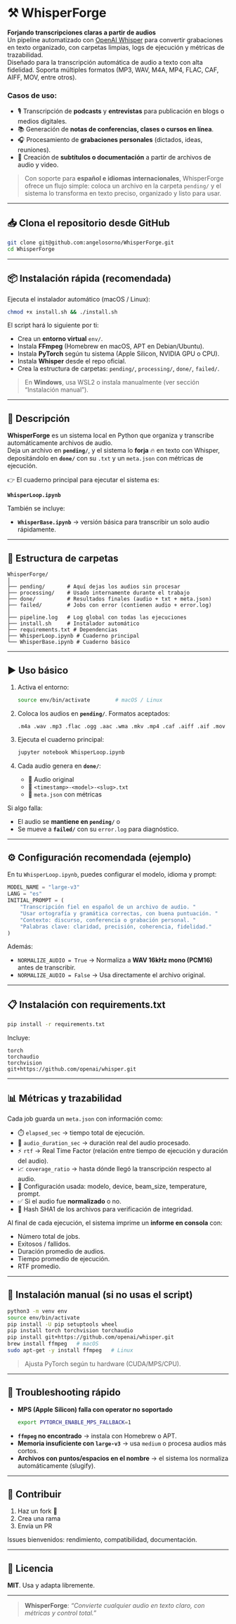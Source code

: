# ⚒️ WhisperForge

**Forjando transcripciones claras a partir de audios**  
Un pipeline automatizado con [OpenAI Whisper](https://github.com/openai/whisper) para convertir grabaciones en texto organizado, con carpetas limpias, logs de ejecución y métricas de trazabilidad.  
Diseñado para la transcripción automática de audio a texto con alta fidelidad. Soporta múltiples formatos (MP3, WAV, M4A, MP4, FLAC, CAF, AIFF, MOV, entre otros).

### Casos de uso:
- 🎙️ Transcripción de **podcasts** y **entrevistas** para publicación en blogs o medios digitales.  
- 📚 Generación de **notas de conferencias, clases o cursos en línea**.  
- 🎧 Procesamiento de **grabaciones personales** (dictados, ideas, reuniones).  
- 📰 Creación de **subtítulos o documentación** a partir de archivos de audio y video.  

> Con soporte para **español e idiomas internacionales**, WhisperForge ofrece un flujo simple: coloca un archivo en la carpeta `pending/` y el sistema lo transforma en texto preciso, organizado y listo para usar.  

---

## 📥 Clona el repositorio desde GitHub

```bash
git clone git@github.com:angelosorno/WhisperForge.git
cd WhisperForge
```

---

## 📦 Instalación rápida (recomendada)

Ejecuta el instalador automático (macOS / Linux):

```bash
chmod +x install.sh && ./install.sh
```

El script hará lo siguiente por ti:

- Crea un **entorno virtual** `env/`.  
- Instala **FFmpeg** (Homebrew en macOS, APT en Debian/Ubuntu).  
- Instala **PyTorch** según tu sistema (Apple Silicon, NVIDIA GPU o CPU).  
- Instala **Whisper** desde el repo oficial.  
- Crea la estructura de carpetas: `pending/`, `processing/`, `done/`, `failed/`.  

> En **Windows**, usa WSL2 o instala manualmente (ver sección “Instalación manual”).  

---

## 📖 Descripción

**WhisperForge** es un sistema local en Python que organiza y transcribe automáticamente archivos de audio.  
Deja un archivo en **`pending/`**, y el sistema lo **forja** 🔥 en texto con Whisper, depositándolo en **`done/`** con su `.txt` y un `meta.json` con métricas de ejecución.  

👉 El cuaderno principal para ejecutar el sistema es:  

**`WhisperLoop.ipynb`**  

También se incluye:  
- **`WhisperBase.ipynb`** → versión básica para transcribir un solo audio rápidamente.  

---

## 📂 Estructura de carpetas

```
WhisperForge/
│
├── pending/       # Aquí dejas los audios sin procesar
├── processing/    # Usado internamente durante el trabajo
├── done/          # Resultados finales (audio + txt + meta.json)
├── failed/        # Jobs con error (contienen audio + error.log)
│
├── pipeline.log   # Log global con todas las ejecuciones
├── install.sh     # Instalador automático
├── requirements.txt # Dependencias
├── WhisperLoop.ipynb # Cuaderno principal
└── WhisperBase.ipynb # Cuaderno básico
```

---

## ▶️ Uso básico

1. Activa el entorno:
   ```bash
   source env/bin/activate        # macOS / Linux
   ```

2. Coloca los audios en **`pending/`**. Formatos aceptados:
   ```
   .m4a .wav .mp3 .flac .ogg .aac .wma .mkv .mp4 .caf .aiff .aif .mov
   ```

3. Ejecuta el cuaderno principal:
   ```bash
   jupyter notebook WhisperLoop.ipynb
   ```

4. Cada audio genera en **`done/`**:
   - 🎵 Audio original  
   - 📝 `<timestamp>-<model>-<slug>.txt`  
   - 📑 `meta.json` con métricas  

Si algo falla:  
- El audio se **mantiene en `pending/`** o  
- Se mueve a **`failed/`** con su `error.log` para diagnóstico.  

---

## ⚙️ Configuración recomendada (ejemplo)

En tu `WhisperLoop.ipynb`, puedes configurar el modelo, idioma y prompt:

```python
MODEL_NAME = "large-v3"
LANG = "es"
INITIAL_PROMPT = (
    "Transcripción fiel en español de un archivo de audio. "
    "Usar ortografía y gramática correctas, con buena puntuación. "
    "Contexto: discurso, conferencia o grabación personal. "
    "Palabras clave: claridad, precisión, coherencia, fidelidad."
)
```

Además:  
- `NORMALIZE_AUDIO = True` → Normaliza a **WAV 16kHz mono (PCM16)** antes de transcribir.  
- `NORMALIZE_AUDIO = False` → Usa directamente el archivo original.  

---

## 📋 Instalación con requirements.txt

```bash
pip install -r requirements.txt
```

Incluye:

```
torch
torchaudio
torchvision
git+https://github.com/openai/whisper.git
```

---

## 📊 Métricas y trazabilidad

Cada job guarda un `meta.json` con información como:  

- ⏱️ `elapsed_sec` → tiempo total de ejecución.  
- 🎵 `audio_duration_sec` → duración real del audio procesado.  
- ⚡ `rtf` → Real Time Factor (relación entre tiempo de ejecución y duración del audio).  
- 📈 `coverage_ratio` → hasta dónde llegó la transcripción respecto al audio.  
- 🔧 Configuración usada: modelo, device, beam_size, temperature, prompt.  
- ✅ Si el audio fue **normalizado** o no.  
- 🔑 Hash SHA1 de los archivos para verificación de integridad.  

Al final de cada ejecución, el sistema imprime un **informe en consola** con:  
- Número total de jobs.  
- Exitosos / fallidos.  
- Duración promedio de audios.  
- Tiempo promedio de ejecución.  
- RTF promedio.  

---

## 🧪 Instalación manual (si no usas el script)

```bash
python3 -m venv env
source env/bin/activate
pip install -U pip setuptools wheel
pip install torch torchvision torchaudio
pip install git+https://github.com/openai/whisper.git
brew install ffmpeg   # macOS
sudo apt-get -y install ffmpeg   # Linux
```

> Ajusta PyTorch según tu hardware (CUDA/MPS/CPU).  

---

## 🧯 Troubleshooting rápido

- **MPS (Apple Silicon) falla con operator no soportado**  
  ```bash
  export PYTORCH_ENABLE_MPS_FALLBACK=1
  ```  
- **`ffmpeg` no encontrado** → instala con Homebrew o APT.  
- **Memoria insuficiente con `large-v3`** → usa `medium` o procesa audios más cortos.  
- **Archivos con puntos/espacios en el nombre** → el sistema los normaliza automáticamente (slugify).  

---

## 🤝 Contribuir

1. Haz un fork 🍴  
2. Crea una rama  
3. Envía un PR  

Issues bienvenidos: rendimiento, compatibilidad, documentación.  

---

## 📜 Licencia

**MIT**. Usa y adapta libremente.  

---

> **WhisperForge**: *“Convierte cualquier audio en texto claro, con métricas y control total.”*  
